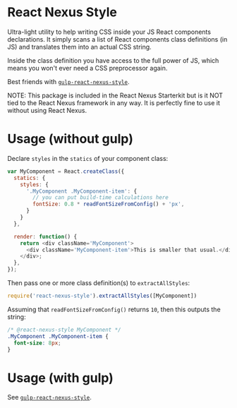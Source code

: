 React Nexus Style
=================

Ultra-light utility to help writing CSS inside your JS React components declarations.
It simply scans a list of React components class definitions (in JS) and translates them into an actual CSS string.

Inside the class definition you have access to the full power of JS, which means you won't ever need a CSS preprocessor again.

Best friends with [`gulp-react-nexus-style`](https://github.com/elierotenberg/gulp-react-nexus-style).

NOTE: This package is included in the React Nexus Starterkit but is it NOT tied to the React Nexus framework in any way. It is perfectly fine to use it without using React Nexus.

Usage (without gulp)
====================

Declare `styles` in the `statics` of your component class:
```js
var MyComponent = React.createClass({
  statics: {
    styles: {
      '.MyComponent .MyComponent-item': {
        // you can put build-time calculations here
        fontSize: 0.8 * readFontSizeFromConfig() + 'px',
      }
    }
  },

  render: function() {
    return <div className='MyComponent'>
      <div className='MyComponent-item'>This is smaller that usual.</div>
    </div>;
  },
});
```

Then pass one or more class definition(s) to `extractAllStyles`:
```js
require('react-nexus-style').extractAllStyles([MyComponent])
```

Assuming that `readFontSizeFromConfig()` returns `10`, then this outputs the string:

```css
/* @react-nexus-style MyComponent */
.MyComponent .MyComponent-item {
  font-size: 8px;
}
```

Usage (with gulp)
=================

See [`gulp-react-nexus-style`](https://github.com/elierotenberg/gulp-react-nexus-style).
